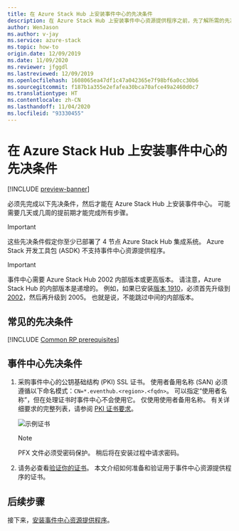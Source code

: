 ```yaml
---
title: 在 Azure Stack Hub 上安装事件中心的先决条件
description: 在 Azure Stack Hub 上安装事件中心资源提供程序之前，先了解所需的先决条件。
author: WenJason
ms.author: v-jay
ms.service: azure-stack
ms.topic: how-to
origin.date: 12/09/2019
ms.date: 11/09/2020
ms.reviewer: jfggdl
ms.lastreviewed: 12/09/2019
ms.openlocfilehash: 1608065ea47df1c47a042365e7f98bf6a0cc30b6
ms.sourcegitcommit: f187b1a355e2efafea30bca70afce49a2460d0c7
ms.translationtype: HT
ms.contentlocale: zh-CN
ms.lasthandoff: 11/04/2020
ms.locfileid: "93330455"
---
```

# <a name="prerequisites-for-installing-event-hubs-on-azure-stack-hub"></a>在 Azure Stack Hub 上安装事件中心的先决条件

[!INCLUDE [preview-banner](../includes/event-hubs-preview.md)]

必须先完成以下先决条件，然后才能在 Azure Stack Hub 上安装事件中心。 可能需要几天或几周的提前期才能完成所有步骤。

> [!IMPORTANT]
> 这些先决条件假定你至少已部署了 4 节点 Azure Stack Hub 集成系统。 Azure Stack 开发工具包 (ASDK) 不支持事件中心资源提供程序。

> [!IMPORTANT]
> 事件中心需要 Azure Stack Hub 2002 内部版本或更高版本。 请注意，Azure Stack Hub 的内部版本是递增的。 例如，如果已安装[版本 1910](./release-notes.md?view=azs-1910&preserve-view=true#1910-build-reference)，必须首先升级到 [2002](./release-notes.md?view=azs-2002&preserve-view=true#2002-build-reference)，然后再升级到 2005。 也就是说，不能跳过中间的内部版本。

## <a name="common-prerequisites"></a>常见的先决条件

[!INCLUDE [Common RP prerequisites](../includes/resource-provider-prerequisites.md)]

## <a name="event-hubs-prerequisites"></a>事件中心先决条件

1. 采购事件中心的公钥基础结构 (PKI) SSL 证书。 使用者备用名称 (SAN) 必须遵循以下命名模式：`CN=*.eventhub.<region>.<fqdn>`。 可以指定“使用者名称”，但在处理证书时事件中心不会使用它。 仅使用使用者备用名称。 有关详细要求的完整列表，请参阅 [PKI 证书要求](azure-stack-pki-certs.md)。  

   ![示例证书](media/event-hubs-rp-prerequisites/certificate-example.png)

   > [!NOTE]
   > PFX 文件必须受密码保护。 稍后将在安装过程中请求密码。

2. 请务必查看[验证你的证书](azure-stack-validate-pki-certs.md)。 本文介绍如何准备和验证用于事件中心资源提供程序的证书。 

## <a name="next-steps"></a>后续步骤

接下来，[安装事件中心资源提供程序](event-hubs-rp-install.md)。
